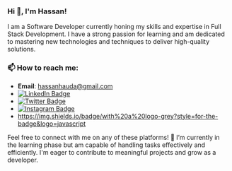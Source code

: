 ### Hi 👋, I'm Hassan!

I am a Software Developer currently honing my skills and expertise in Full Stack Development. I have a strong passion for learning and am dedicated to mastering new technologies and techniques to deliver high-quality solutions.

<!--
## My Skills

- Frontend Development: HTML, CSS, JavaScript, React
- Backend Development: Node.js, Express.js, MongoDB
- Database Management: MongoDB, MySQL
- Version Control: Git, GitHub
- Deployment: Heroku, Vercel, Netlify
-->

### 📫 How to reach me:

- **Email**: hassanhauda@gmail.com
- [![LinkedIn Badge](https://img.shields.io/badge/LinkedIn-blue?style=for-the-badge&logo=linkedin&logoColor=white)](https://www.linkedin.com/in/hassan-umar-hassan/)
- [![Twitter Badge](https://img.shields.io/badge/Twitter-blue?style=for-the-badge&logo=twitter&logoColor=white&color=black)](https://www.twitter.com/@nabeelhassan_)
- [![Instagram Badge](https://img.shields.io/badge/Instagramlogo-blue?style=for-the-badge&logo=instagram=white&color=FF0000)](https://www.instagram.com/_nabeelhassan/)
- https://img.shields.io/badge/with%20a%20logo-grey?style=for-the-badge&logo=javascript


Feel free to connect with me on any of these platforms! 🌱 I’m currently in the learning phase but am capable of handling tasks effectively and efficiently. I'm eager to contribute to meaningful projects and grow as a developer.


<!--
**NabsCodes/NabsCodes** is a ✨ _special_ ✨ repository because its `README.md` (this file) appears on your GitHub profile.

Here are some ideas to get you started:

- 🔭 I’m currently working on ...
- 🌱 I’m currently learning ...
- 👯 I’m looking to collaborate on ...
- 🤔 I’m looking for help with ...
- 💬 Ask me about ...
- 📫 How to reach me: ...
- 😄 Pronouns: ...
- ⚡ Fun fact: ...
-->

